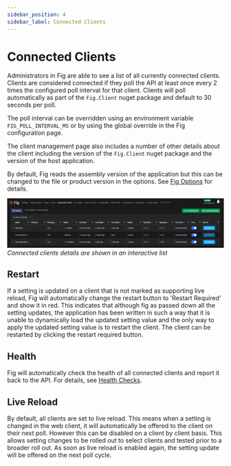 ```yaml
---
sidebar_position: 4
sidebar_label: Connected Clients
---
```


# Connected Clients

Administrators in Fig are able to see a list of all currently connected clients. Clients are considered connected if they poll the API at least once every 2 times the configured poll interval for that client. Clients will poll automatically as part of the `Fig.Client` nuget package and default to 30 seconds per poll.

The poll interval can be overridden using an environment variable `FIG_POLL_INTERVAL_MS` or by using the global override in the Fig configuration page.

The client management page also includes a number of other details about the client including the version of the `Fig.Client` nuget package and the version of the host application.

By default, Fig reads the assembly version of the application but this can be changed to the file or product version in the options. See [Fig Options](../client-configuration.md#fig-options) for details.

![Connected clients](./img/connected-clients.png)  
*Connected clients details are shown in an interactive list*

## Restart

If a setting is updated on a client that is not marked as supporting live reload, Fig will automatically change the restart button to 'Restart Required' and show it in red. This indicates that although fig as passed down all the setting updates, the application has been written in such a way that it is unable to dynamically load the updated setting value and the only way to apply the updated setting value is to restart the client. The client can be restarted by clicking the restart required button.

## Health

Fig will automatically check the health of all connected clients and report it back to the API. For details, see [Health Checks](./18-health-checks.md).

## Live Reload

By default, all clients are set to live reload. This means when a setting is changed in the web client, it will automatically be offered to the client on their next poll. However this can be disabled on a client by client basis. This allows setting changes to be rolled out to select clients and tested prior to a broader roll out. As soon as live reload is enabled again, the setting update will be offered on the next poll cycle.
